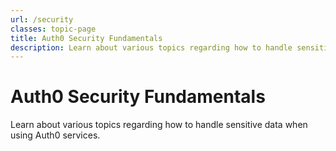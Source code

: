 ```yaml
---
url: /security
classes: topic-page
title: Auth0 Security Fundamentals
description: Learn about various topics regarding how to handle sensitive data when using Auth0 services.
---
```


<div class="topic-page-header">
  <div data-name="example" class="topic-page-badge"></div>
  <h1>Auth0 Security Fundamentals</h1>
  <p>
    Learn about various topics regarding how to handle sensitive data when using Auth0 services.
  </p>
</div>

